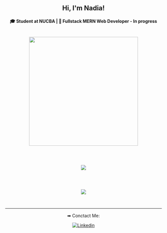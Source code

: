 <div>

<h2 align="center"> Hi, I'm Nadia! </h2>

<h4 align="center"> 🎓 Student at NUCBA | 💾 Fullstack MERN Web Developer - In progress </h4>  
    
</br>
    
<div align="center">
  
<img src="https://wakatime.com/share/@2be22f59-0570-4c77-99fd-dc0329a829f3/b9c0052e-45ca-44cb-a4cd-6e9bdbfcc15b.svg" height=350>

</br> </br> 
  
<img src="https://github-readme-stats.vercel.app/api?username=nadiacerruti&show_icons=true&theme=radical">

</br> </br> 
  
 
<img src="https://github-readme-stats.vercel.app/api/top-langs/?username=nadiacerruti&layout=compact&theme=radical">

</br><hr>

➡ Conctact Me:

<a href="https://www.linkedin.com/in/nadia-cerruti/" target="_blank">
    
   <img src="https://img.icons8.com/external-tal-revivo-fresh-tal-revivo/28/000000/external-linkedin-in-logo-used-for-professional-networking-logo-fresh-tal-revivo.png" alt="Linkedin"/>
    
</a>    
  

</div>

</div>
    


